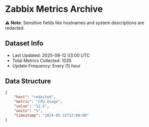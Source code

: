 # Zabbix Metrics Archive

⚠️ **Note**: Sensitive fields like hostnames and system descriptions are redacted.

## Dataset Info
- Last Updated: 2025-08-12 03:00 UTC
- Total Metrics Collected: 1035
- Update Frequency: Every (1) hour

## Data Structure
```json
{
    "host": "redacted",
    "metric": "CPU Usage",
    "value": "12.5",
    "units": "%",
    "timestamp": "2024-05-21T12:00:00"
}
```
